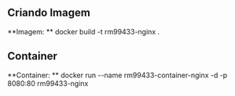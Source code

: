 ## Criando Imagem
**Imagem: ** docker build -t rm99433-nginx .

## Container
**Container: ** docker run --name rm99433-container-nginx -d -p 8080:80 rm99433-nginx
